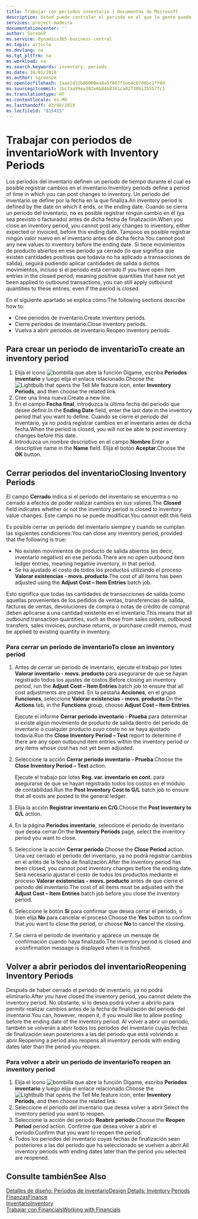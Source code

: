 ```yaml
---
title: Trabajar con periodos inventario | Documentos de Microsoft
description: Usted puede controlar el periodo en el que la gente puede registrar cambios en el inventario mediante la definición de periodos de inventario.
services: project-madeira
documentationcenter: ''
author: SorenGP
ms.service: dynamics365-business-central
ms.topic: article
ms.devlang: na
ms.tgt_pltfrm: na
ms.workload: na
ms.search.keywords: inventory, periods
ms.date: 10/01/2018
ms.author: sgroespe
ms.openlocfilehash: 1aae1d32b86000ea8a5f867f1ee4c07d8bc1ff09
ms.sourcegitcommit: 1bcfaa99ea302e6b84b8361ca02730b135557fc1
ms.translationtype: HT
ms.contentlocale: es-MX
ms.lasthandoff: 03/08/2019
ms.locfileid: "815415"
---
```

# <a name="work-with-inventory-periods"></a><span data-ttu-id="34e51-103">Trabajar con periodos de inventario</span><span class="sxs-lookup"><span data-stu-id="34e51-103">Work with Inventory Periods</span></span>
<span data-ttu-id="34e51-104">Los periodos del inventario definen un periodo de tiempo durante el cual es posible registrar cambios en el inventario.</span><span class="sxs-lookup"><span data-stu-id="34e51-104">Inventory periods define a period of time in which you can post changes to inventory.</span></span> <span data-ttu-id="34e51-105">Un periodo del inventario se define por la fecha en la que finaliza.</span><span class="sxs-lookup"><span data-stu-id="34e51-105">An inventory period is defined by the date on which it ends, or the ending date.</span></span> <span data-ttu-id="34e51-106">Cuando se cierra un periodo del inventario, no es posible registrar ningún cambio en él (ya sea previsto o facturado) antes de dicha fecha de finalización.</span><span class="sxs-lookup"><span data-stu-id="34e51-106">When you close an inventory period, you cannot post any changes to inventory, either expected or invoiced, before this ending date.</span></span> <span data-ttu-id="34e51-107">Tampoco es posible registrar ningún valor nuevo en el inventario antes de dicha fecha.</span><span class="sxs-lookup"><span data-stu-id="34e51-107">You cannot post any new values to inventory before the ending date.</span></span> <span data-ttu-id="34e51-108">Si tiene movimientos de producto abiertos en ese periodo ya cerrado (lo que significa que existen cantidades positivas que todavía no ha aplicado a transacciones de salida), seguirá pudiendo aplicar cantidades de salida a dichos movimientos, incluso si el periodo está cerrado.</span><span class="sxs-lookup"><span data-stu-id="34e51-108">If you have open item entries in the closed period, meaning positive quantities that have not yet been applied to outbound transactions, you can still apply outbound quantities to these entries, even if the period is closed.</span></span>  

<span data-ttu-id="34e51-109">En el siguiente apartado se explica cómo:</span><span class="sxs-lookup"><span data-stu-id="34e51-109">The following sections describe how to:</span></span>  

* <span data-ttu-id="34e51-110">Cree periodos de inventario.</span><span class="sxs-lookup"><span data-stu-id="34e51-110">Create inventory periods.</span></span>  
* <span data-ttu-id="34e51-111">Cierre periodos de inventario.</span><span class="sxs-lookup"><span data-stu-id="34e51-111">Close inventory periods.</span></span>  
* <span data-ttu-id="34e51-112">Vuelva a abrir periodos de inventario.</span><span class="sxs-lookup"><span data-stu-id="34e51-112">Reopen inventory periods.</span></span>  

## <a name="to-create-an-inventory-period"></a><span data-ttu-id="34e51-113">Para crear un periodo de inventario</span><span class="sxs-lookup"><span data-stu-id="34e51-113">To create an inventory period</span></span>  
1. <span data-ttu-id="34e51-114">Elija el icono ![bombilla que abre la función Dígame](media/ui-search/search_small.png "Dígame que desea hacer"), escriba **Periodos inventario** y luego elija el enlace relacionado.</span><span class="sxs-lookup"><span data-stu-id="34e51-114">Choose the ![Lightbulb that opens the Tell Me feature](media/ui-search/search_small.png "Tell me what you want to do") icon, enter **Inventory Periods**, and then choose the related link.</span></span>  
2. <span data-ttu-id="34e51-115">Cree una línea nueva.</span><span class="sxs-lookup"><span data-stu-id="34e51-115">Create a new line.</span></span>  
3. <span data-ttu-id="34e51-116">En el campo **Fecha final**, introduzca la última fecha del periodo que desee definir.</span><span class="sxs-lookup"><span data-stu-id="34e51-116">In the **Ending Date** field, enter the last date in the inventory period that you want to define.</span></span> <span data-ttu-id="34e51-117">Cuando se cierre el periodo del inventario, ya no podrá registrar cambios en el inventario antes de dicha fecha.</span><span class="sxs-lookup"><span data-stu-id="34e51-117">When the period is closed, you will not be able to post inventory changes before this date.</span></span>  
4. <span data-ttu-id="34e51-118">Introduzca un nombre descriptivo en el campo **Nombre**.</span><span class="sxs-lookup"><span data-stu-id="34e51-118">Enter a descriptive name in the **Name** field.</span></span> <span data-ttu-id="34e51-119">Elija el botón **Aceptar**.</span><span class="sxs-lookup"><span data-stu-id="34e51-119">Choose the **OK** button.</span></span>  

## <a name="closing-inventory-periods"></a><span data-ttu-id="34e51-120">Cerrar periodos del inventario</span><span class="sxs-lookup"><span data-stu-id="34e51-120">Closing Inventory Periods</span></span>  
<span data-ttu-id="34e51-121">El campo **Cerrado** indica si el periodo del inventario se encuentra o no cerrado a efectos de poder realizar cambios en sus valores.</span><span class="sxs-lookup"><span data-stu-id="34e51-121">The **Closed** field indicates whether or not the inventory period is closed to inventory value changes.</span></span> <span data-ttu-id="34e51-122">Este campo no se puede modificar.</span><span class="sxs-lookup"><span data-stu-id="34e51-122">You cannot edit this field.</span></span>  

<span data-ttu-id="34e51-123">Es posible cerrar un periodo del inventario siempre y cuando se cumplan las siguientes condiciones:</span><span class="sxs-lookup"><span data-stu-id="34e51-123">You can close any inventory period, provided that the following is true:</span></span>  

* <span data-ttu-id="34e51-124">No existen movimientos de producto de salida abiertos (es decir, inventario negativo) en ese periodo.</span><span class="sxs-lookup"><span data-stu-id="34e51-124">There are no open outbound item ledger entries, meaning negative inventory, in that period.</span></span>  
* <span data-ttu-id="34e51-125">Se ha ajustado el costo de todos los productos utilizando el proceso **Valorar existencias - movs. producto**.</span><span class="sxs-lookup"><span data-stu-id="34e51-125">The cost of all items has been adjusted using the **Adjust Cost – Item Entries** batch job.</span></span>  

<span data-ttu-id="34e51-126">Esto significa que todas las cantidades de transacciones de salida (como aquellas provenientes de los pedidos de ventas, transferencias de salida, facturas de ventas, devoluciones de compra o notas de crédito de compra) deben aplicarse a una cantidad existente en el inventario.</span><span class="sxs-lookup"><span data-stu-id="34e51-126">This means that all outbound transaction quantities, such as those from sales orders, outbound transfers, sales invoices, purchase returns, or purchase credit memos, must be applied to existing quantity in inventory.</span></span>  

### <a name="to-close-an-inventory-period"></a><span data-ttu-id="34e51-127">Para cerrar un periodo de inventario</span><span class="sxs-lookup"><span data-stu-id="34e51-127">To close an inventory period</span></span>  
1. <span data-ttu-id="34e51-128">Antes de cerrar un periodo de inventario, ejecute el trabajo por lotes **Valorar inventario - movs. producto** para asegurarse de que se hayan registrado todos los ajustes de costos.</span><span class="sxs-lookup"><span data-stu-id="34e51-128">Before closing an inventory period, run the **Adjust Cost – Item Entries** batch job to ensure that all cost adjustments are posted.</span></span> <span data-ttu-id="34e51-129">En la pestaña **Acciones**, en el grupo **Funciones**, seleccione **Valorar existencias - movs. producto**.</span><span class="sxs-lookup"><span data-stu-id="34e51-129">On the **Actions** tab, in the **Functions** group, choose **Adjust Cost – Item Entries**.</span></span>  

     <span data-ttu-id="34e51-130">Ejecute el informe **Cerrar periodo inventario - Prueba** para determinar si existe algún movimiento de producto de salida dentro del periodo de inventario o cualquier producto cuyo costo no se haya ajustado todavía.</span><span class="sxs-lookup"><span data-stu-id="34e51-130">Run the **Close Inventory Period – Test** report to determine if there are any open outbound item entries within the inventory period or any items whose cost has not yet been adjusted.</span></span>  
2. <span data-ttu-id="34e51-131">Seleccione la acción **Cerrar periodo inventario - Prueba**.</span><span class="sxs-lookup"><span data-stu-id="34e51-131">Choose the **Close Inventory Period – Test** action.</span></span>  

     <span data-ttu-id="34e51-132">Ejecute el trabajo por lotes **Reg. var. inventario en cont.** para asegurarse de que se hayan registrado todos los costos en el módulo de contabilidad.</span><span class="sxs-lookup"><span data-stu-id="34e51-132">Run the **Post Inventory Cost to G/L** batch job to ensure that all costs are posted to the general ledger.</span></span>  
3. <span data-ttu-id="34e51-133">Elija la acción **Registrar inventario en C/G**.</span><span class="sxs-lookup"><span data-stu-id="34e51-133">Choose the **Post Inventory to G/L** action.</span></span>  
4. <span data-ttu-id="34e51-134">En la página **Periodos inventario**, seleccione el periodo de inventario que desea cerrar.</span><span class="sxs-lookup"><span data-stu-id="34e51-134">On the **Inventory Periods** page, select the inventory period you want to close.</span></span>  
5. <span data-ttu-id="34e51-135">Seleccione la acción **Cerrar periodo**.</span><span class="sxs-lookup"><span data-stu-id="34e51-135">Choose the **Close Period** action.</span></span> <span data-ttu-id="34e51-136">Una vez cerrado el periodo del inventario, ya no podrá registrar cambios en el antes de la fecha de finalización.</span><span class="sxs-lookup"><span data-stu-id="34e51-136">After the inventory period has been closed, you cannot post inventory changes before the ending date.</span></span> <span data-ttu-id="34e51-137">Será necesario ajustar el costo de todos los productos mediante el proceso **Valorar existencias - movs. producto** antes de que cierre el periodo del inventario.</span><span class="sxs-lookup"><span data-stu-id="34e51-137">The cost of all items must be adjusted with the **Adjust Cost – Item Entries** batch job before you close the inventory period.</span></span>  
6. <span data-ttu-id="34e51-138">Seleccione le botón **Sí** para confirmar que desea cerrar el periodo, o bien elija **No** para cancelar el proceso.</span><span class="sxs-lookup"><span data-stu-id="34e51-138">Choose the **Yes** button to confirm that you want to close the period, or choose **No** to cancel the closing.</span></span>  
7. <span data-ttu-id="34e51-139">Se cierra el periodo de inventario y aparece un mensaje de confirmación cuando haya finalizado.</span><span class="sxs-lookup"><span data-stu-id="34e51-139">The inventory period is closed and a confirmation message is displayed when it is finished.</span></span>  

## <a name="reopening-inventory-periods"></a><span data-ttu-id="34e51-140">Volver a abrir periodos del inventario</span><span class="sxs-lookup"><span data-stu-id="34e51-140">Reopening Inventory Periods</span></span>  
<span data-ttu-id="34e51-141">Después de haber cerrado el periodo de inventario, ya no podrá eliminarlo.</span><span class="sxs-lookup"><span data-stu-id="34e51-141">After you have closed the inventory period, you cannot delete the inventory period.</span></span> <span data-ttu-id="34e51-142">No obstante, si lo desea podrá volver a abrirlo para permitir realizar cambios antes de la fecha de finalización del periodo del inventario.</span><span class="sxs-lookup"><span data-stu-id="34e51-142">You can, however, reopen it, if you would like to allow posting before the ending date of the inventory period.</span></span> <span data-ttu-id="34e51-143">Al volver a abrir un periodo, también se volverán a abrir todos los periodos del inventario cuyas fechas de finalización sean posteriores a las del periodo que está volviendo a abrir.</span><span class="sxs-lookup"><span data-stu-id="34e51-143">Reopening a period also reopens all inventory periods with ending dates later than the period you reopen.</span></span>  

### <a name="to-reopen-an-inventory-period"></a><span data-ttu-id="34e51-144">Para volver a abrir un periodo de inventario</span><span class="sxs-lookup"><span data-stu-id="34e51-144">To reopen an inventory period</span></span>  
1. <span data-ttu-id="34e51-145">Elija el icono ![bombilla que abre la función Dígame](media/ui-search/search_small.png "Dígame que desea hacer"), escriba **Periodos inventario** y luego elija el enlace relacionado.</span><span class="sxs-lookup"><span data-stu-id="34e51-145">Choose the ![Lightbulb that opens the Tell Me feature](media/ui-search/search_small.png "Tell me what you want to do") icon, enter **Inventory Periods**, and then choose the related link.</span></span>  
2. <span data-ttu-id="34e51-146">Seleccione el periodo del inventario que desea volver a abrir.</span><span class="sxs-lookup"><span data-stu-id="34e51-146">Select the inventory period you want to reopen.</span></span>  
3. <span data-ttu-id="34e51-147">Seleccione la acción del periodo **Reabrir periodo**.</span><span class="sxs-lookup"><span data-stu-id="34e51-147">Choose the **Reopen Period** period action.</span></span> <span data-ttu-id="34e51-148">Confirme que desea volver a abrir el periodo.</span><span class="sxs-lookup"><span data-stu-id="34e51-148">Confirm that you want to reopen the period.</span></span>  
4. <span data-ttu-id="34e51-149">Todos los periodos del inventario cuyas fechas de finalización sean posteriores a las del periodo que ha seleccionado se vuelven a abrir.</span><span class="sxs-lookup"><span data-stu-id="34e51-149">All inventory periods with ending dates later than the period you selected are reopened.</span></span>  

## <a name="see-also"></a><span data-ttu-id="34e51-150">Consulte también</span><span class="sxs-lookup"><span data-stu-id="34e51-150">See Also</span></span>  
[<span data-ttu-id="34e51-151">Detalles de diseño: Periodos de inventario</span><span class="sxs-lookup"><span data-stu-id="34e51-151">Design Details: Inventory Periods</span></span>](design-details-inventory-periods.md)  
[<span data-ttu-id="34e51-152">Finanzas</span><span class="sxs-lookup"><span data-stu-id="34e51-152">Finance</span></span>](finance.md)  
[<span data-ttu-id="34e51-153">Inventario</span><span class="sxs-lookup"><span data-stu-id="34e51-153">Inventory</span></span>](inventory-manage-inventory.md)  
[<span data-ttu-id="34e51-154">Trabajar con Financials</span><span class="sxs-lookup"><span data-stu-id="34e51-154">Working with Financials</span></span>](ui-work-product.md)
